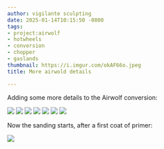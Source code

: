 ```yaml
---
author: vigilante sculpting
date: 2025-01-14T10:15:50 -0800
tags:
- project:airwolf
- hotwheels
- conversion
- chopper
- gaslands
thumbnail: https://i.imgur.com/okAF66o.jpeg
title: More airwold details

---
```

Adding some more details to the Airwolf conversion:

![](https://i.imgur.com/Or10bN5.jpeg)
![](https://i.imgur.com/Sst6yS6.jpeg)
![](https://i.imgur.com/12p1y8f.jpeg)
![](https://i.imgur.com/okAF66o.jpeg)
![](https://i.imgur.com/PUoGZq8.jpeg)
![](https://i.imgur.com/etz2aMI.jpeg)
![](https://i.imgur.com/HwQpcDl.jpeg)

Now the sanding starts, after a first coat of primer:

![](https://i.imgur.com/qTMaFKV.jpeg)
